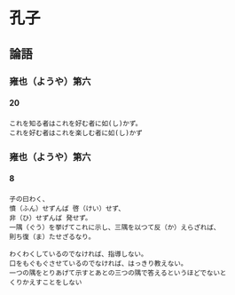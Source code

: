 # 孔子

## 論語

### 雍也（ようや）第六

#### 20
```
これを知る者はこれを好む者に如(し)かず。
これを好む者はこれを楽しむ者に如(し)かず
```

### 雍也（ようや）第六

#### 8
```
子の曰わく、
憤（ふん）せずんば 啓（けい）せず、
非（ひ）せずんば 発せず。
一隅（ぐう）を挙げてこれに示し、三隅を以つて反（か）えらざれば、
則ち復（ま）たせざるなり。
```
```
わくわくしているのでなければ、指導しない。
口をもぐもぐさせているのでなければ、はっきり教えない。
一つの隅をとりあげて示すとあとの三つの隅で答えるというほどでないと
くりかえすことをしない
```
